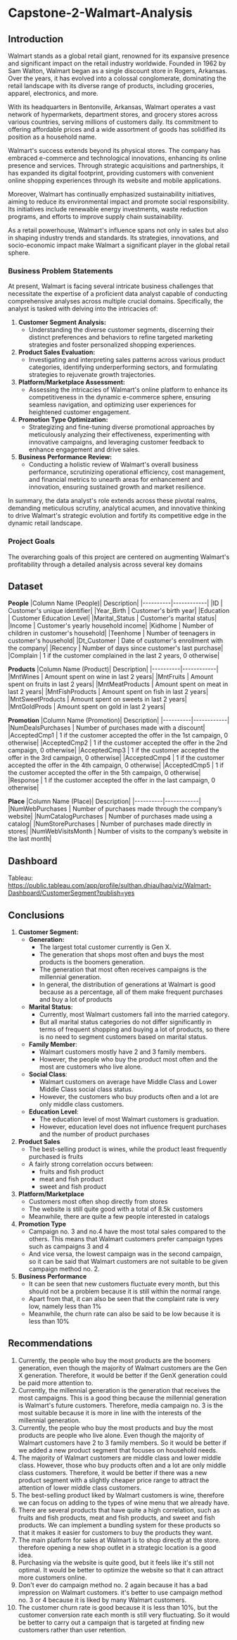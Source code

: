 # Capstone-2-Walmart-Analysis

## **Introduction**
Walmart stands as a global retail giant, renowned for its expansive presence and significant impact on the retail industry worldwide. Founded in 1962 by Sam Walton, Walmart began as a single discount store in Rogers, Arkansas. Over the years, it has evolved into a colossal conglomerate, dominating the retail landscape with its diverse range of products, including groceries, apparel, electronics, and more.

With its headquarters in Bentonville, Arkansas, Walmart operates a vast network of hypermarkets, department stores, and grocery stores across various countries, serving millions of customers daily. Its commitment to offering affordable prices and a wide assortment of goods has solidified its position as a household name.

Walmart's success extends beyond its physical stores. The company has embraced e-commerce and technological innovations, enhancing its online presence and services. Through strategic acquisitions and partnerships, it has expanded its digital footprint, providing customers with convenient online shopping experiences through its website and mobile applications.

Moreover, Walmart has continually emphasized sustainability initiatives, aiming to reduce its environmental impact and promote social responsibility. Its initiatives include renewable energy investments, waste reduction programs, and efforts to improve supply chain sustainability.

As a retail powerhouse, Walmart's influence spans not only in sales but also in shaping industry trends and standards. Its strategies, innovations, and socio-economic impact make Walmart a significant player in the global retail sphere.

### **Business Problem Statements**
At present, Walmart is facing several intricate business challenges that necessitate the expertise of a proficient data analyst capable of conducting comprehensive analyses across multiple crucial domains. Specifically, the analyst is tasked with delving into the intricacies of:
1. **Customer Segment Analysis:** 
    - Understanding the diverse customer segments, discerning their distinct preferences and behaviors to refine targeted marketing strategies and foster personalized shopping experiences.
2. **Product Sales Evaluation:**
    - Investigating and interpreting sales patterns across various product categories, identifying underperforming sectors, and formulating strategies to rejuvenate growth trajectories.
3. **Platform/Marketplace Assessment:**
    - Assessing the intricacies of Walmart's online platform to enhance its competitiveness in the dynamic e-commerce sphere, ensuring seamless navigation, and optimizing user experiences for heightened customer engagement.
4. **Promotion Type Optimization:**
    - Strategizing and fine-tuning diverse promotional approaches by meticulously analyzing their effectiveness, experimenting with innovative campaigns, and leveraging customer feedback to enhance engagement and drive sales.
5. **Business Performance Review:** 
    - Conducting a holistic review of Walmart's overall business performance, scrutinizing operational efficiency, cost management, and financial metrics to unearth areas for enhancement and innovation, ensuring sustained growth and market resilience.

In summary, the data analyst's role extends across these pivotal realms, demanding meticulous scrutiny, analytical acumen, and innovative thinking to drive Walmart's strategic evolution and fortify its competitive edge in the dynamic retail landscape.

### **Project Goals**
The overarching goals of this project are centered on augmenting Walmart's profitability through a detailed analysis across several key domains

## **Dataset**
**People**
|Column Name (People)| Description|
|----------|------------|
|ID | Customer's unique identifier|
|Year_Birth | Customer's birth year|
|Education | Customer Education Level|
|Marital_Status | Customer's marital status|
|Income | Customer's yearly household income|
|Kidhome | Number of children in customer's household|
|Teenhome | Number of teenagers in customer's household|
|Dt_Customer | Date of customer's enrollment with the company|
|Recency | Number of days since customer's last purchase|
|Complain | 1 if the customer complained in the last 2 years, 0 otherwise|

**Products**
|Column Name (Product)| Description|
|----------|------------|
|MntWines | Amount spent on wine in last 2 years|
|MntFruits | Amount spent on fruits in last 2 years|
|MntMeatProducts | Amount spent on meat in last 2 years|
|MntFishProducts | Amount spent on fish in last 2 years|
|MntSweetProducts | Amount spent on sweets in last 2 years|
|MntGoldProds | Amount spent on gold in last 2 years| 

**Promotion**
|Column Name (Promotion)| Description|
|----------|------------|
|NumDealsPurchases | Number of purchases made with a discount|
|AcceptedCmp1 | 1 if the customer accepted the offer in the 1st campaign, 0 otherwise|
|AcceptedCmp2 | 1 if the customer accepted the offer in the 2nd campaign, 0 otherwise|
|AcceptedCmp3 | 1 if the customer accepted the offer in the 3rd campaign, 0 otherwise|
|AcceptedCmp4 | 1 if the customer accepted the offer in the 4th campaign, 0 otherwise|
|AcceptedCmp5 | 1 if the customer accepted the offer in the 5th campaign, 0 otherwise|
|Response | 1 if the customer accepted the offer in the last campaign, 0 otherwise|

**Place**
|Column Name (Place)| Description|
|----------|------------|
|NumWebPurchases | Number of purchases made through the company’s website|
|NumCatalogPurchases | Number of purchases made using a catalog|
|NumStorePurchases | Number of purchases made directly in stores|
|NumWebVisitsMonth | Number of visits to the company’s website in the last month|

## **Dashboard**
Tableau: https://public.tableau.com/app/profile/sulthan.dhiaulhaq/viz/Walmart-Dashboard/CustomerSegment?publish=yes

## **Conclusions**
1. **Customer Segment:**
    - **Generation:**
        - The largest total customer currently is Gen X.
        - The generation that shops most often and buys the most products is the boomers generation.
        - The generation that most often receives campaigns is the millennial generation.
        - In general, the distribution of generations at Walmart is good because as a percentage, all of them make frequent purchases and buy a lot of products
    - **Marital Status**:
        - Currently, most Walmart customers fall into the married category.
        - But all marital status categories do not differ significantly in terms of frequent shopping and buying a lot of products, so there is no need to segment customers based on marital status.
    - **Family Member**:
        - Walmart customers mostly have 2 and 3 family members.
        - However, the people who buy the product most often and the most are customers who live alone.
    - **Social Class**:
        - Walmart customers on average have Middle Class and Lower Middle Class social class status.
        - However, the customers who buy products often and a lot are only middle class customers.
    - **Education Level**:
        - The education level of most Walmart customers is graduation.
        - However, education level does not influence frequent purchases and the number of product purchases
2. **Product Sales**
    - The best-selling product is wines, while the product least frequently purchased is fruits
    - A fairly strong correlation occurs between:
        - fruits and fish product
        - meat and fish product
        - sweet and fish product
3. **Platform/Marketplace**
    - Customers most often shop directly from stores
    - The website is still quite good with a total of 8.5k customers
    - Meanwhile, there are quite a few people interested in catalogs
4. **Promotion Type**
    - Campaign no. 3 and no.4 have the most total sales compared to the others. This means that Walmart customers prefer campaign types such as campaigns 3 and 4
    - And vice versa, the lowest campaign was in the second campaign, so it can be said that Walmart customers are not suitable to be given campaign method no. 2.
5. **Business Performance**
    - It can be seen that new customers fluctuate every month, but this should not be a problem because it is still within the normal range.
    - Apart from that, it can also be seen that the complaint rate is very low, namely less than 1%
    - Meanwhile, the churn rate can also be said to be low because it is less than 10%

## **Recommendations**
1. Currently, the people who buy the most products are the boomers generation, even though the majority of Walmart customers are the Gen X generation. Therefore, it would be better if the GenX generation could be paid more attention to.
2. Currently, the millennial generation is the generation that receives the most campaigns. This is a good thing because the millennial generation is Walmart's future customers. Therefore, media campaign no. 3 is the most suitable because it is more in line with the interests of the millennial generation.
3. Currently, the people who buy the most products and buy the most products are people who live alone. Even though the majority of Walmart customers have 2 to 3 family members. So it would be better if we added a new product segment that focuses on household needs.
4. The majority of Walmart customers are middle class and lower middle class. However, those who buy products often and a lot are only middle class customers. Therefore, it would be better if there was a new product segment with a slightly cheaper price range to attract the attention of lower middle class customers.
5. The best-selling product liked by Walmart customers is wine, therefore we can focus on adding to the types of wine menu that we already have.
6. There are several products that have quite a high correlation, such as fruits and fish products, meat and fish products, and sweet and fish products. We can implement a bundling system for these products so that it makes it easier for customers to buy the products they want.
7. The main platform for sales at Walmart is to shop directly at the store. therefore opening a new shop outlet in a strategic location is a good idea.
8. Purchasing via the website is quite good, but it feels like it's still not optimal. It would be better to optimize the website so that it can attract more customers online.
9. Don't ever do campaign method no. 2 again because it has a bad impression on Walmart customers. it's better to use campaign method no. 3 or 4 because it is liked by many Walmart customers.
10. The customer churn rate is good because it is less than 10%, but the customer conversion rate each month is still very fluctuating. So it would be better to carry out a campaign that is targeted at finding new customers rather than user retention.
